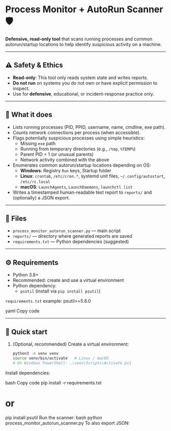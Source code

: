 # Process Monitor + AutoRun Scanner 🛡️

**Defensive, read-only tool** that scans running processes and common autorun/startup locations to help identify suspicious activity on a machine.

---

## ⚠️ Safety & Ethics
- **Read-only**: This tool only reads system state and writes reports.  
- **Do not run** on systems you do not own or have explicit permission to inspect.  
- Use for **defensive**, educational, or incident-response practice only.

---

## 🔎 What it does
- Lists running processes (PID, PPID, username, name, cmdline, exe path).
- Counts network connections per process (when accessible).
- Flags potentially suspicious processes using simple heuristics:
  - Missing `exe` path
  - Running from temporary directories (e.g., `/tmp`, `%TEMP%`)
  - Parent PID = 1 (or unusual parents)
  - Network activity combined with the above
- Enumerates common autorun/startup locations depending on OS:
  - **Windows**: Registry `Run` keys, Startup folder
  - **Linux**: `crontab`, `/etc/cron.*`, systemd unit files, `~/.config/autostart`, `/etc/rc.local`
  - **macOS**: `LaunchAgents`, `LaunchDaemons`, `launchctl list`
- Writes a timestamped human-readable text report to `reports/` and (optionally) a JSON export.

---

## 🧾 Files
- `process_monitor_autorun_scanner.py` — main script
- `reports/` — directory where generated reports are saved
- `requirements.txt` — Python dependencies (suggested)

---

## ⚙️ Requirements
- Python 3.8+
- Recommended: create and use a virtual environment
- Python dependency:
  - `psutil` (install via `pip install psutil`)

`requirements.txt` example:
psutil>=5.8.0

yaml
Copy code

---

## 🚀 Quick start

1. (Optional, recommended) Create a virtual environment:
   ```bash
   python3 -m venv venv
   source venv/bin/activate   # Linux / macOS
   # On Windows PowerShell: .\venv\Scripts\Activate.ps1
Install dependencies:

bash
Copy code
pip install -r requirements.txt
# or
pip install psutil
Run the scanner:
bash
python process_monitor_autorun_scanner.py
To also export JSON:
